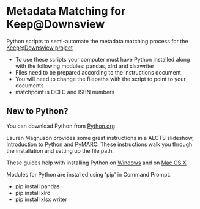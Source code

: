 # Metadata Matching for Keep@Downsview

Python scripts to semi-automate the metadata matching process for the [Keep@Downsview project](https://downsviewkeep.org)

* To use these scripts your computer must have Python installed along with the following modules: pandas, xlrd and xlsxwriter
* Files need to be prepared according to the instructions document
* You will need to change the filepaths with the script to point to your documents
* matchpoint is OCLC and ISBN numbers

## New to Python?

You can download Python from [Python.org](https://www.python.org/downloads/)

Lauren Magnuson provides some great instructions in a ALCTS slideshow, [Introduction to Python and
PyMARC](http://downloads.alcts.ala.org/ce/20171018_Intro_to_Python_PyMARC_Session1_Slides.pdf). These instructions walk you through the installation and setting up the file path.

These guides help with installing Python on [Windows](https://docs.python-guide.org/starting/install3/win/#install3-windows) and on [Mac OS X](https://docs.python-guide.org/starting/install3/osx/#install3-osx)

Modules for Python are installed using 'pip' in Command Prompt. 
  
* pip install pandas  
* pip install xlrd 
* pip install xlsx writer
